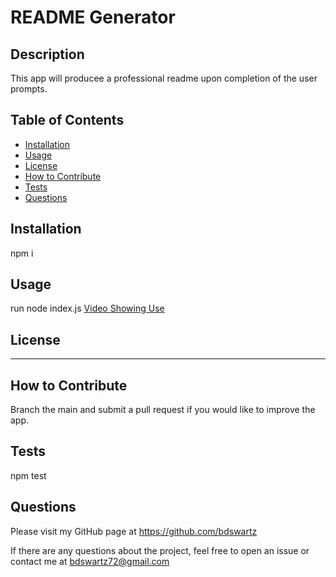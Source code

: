 # README Generator

## Description
This app will producee a professional readme upon completion of the user prompts.

## Table of Contents
- [Installation](#installation)
- [Usage](#usage)
- [License](#license)
- [How to Contribute](#how-to-contribute)
- [Tests](#tests)
- [Questions](#questions)

## Installation
npm i

## Usage
run node index.js 
[Video Showing Use](./assets/use-video.mov)

## License

---
## How to Contribute
Branch the main and submit a pull request if you would like to improve the app.

## Tests
npm test

## Questions
Please visit my GitHub page
at https://github.com/bdswartz

If there are any questions about the project,
feel free to open an issue or contact me at bdswartz72@gmail.com
